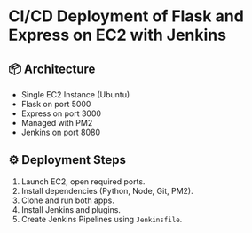 # CI/CD Deployment of Flask and Express on EC2 with Jenkins

## 📦 Architecture
- Single EC2 Instance (Ubuntu)
- Flask on port 5000
- Express on port 3000
- Managed with PM2
- Jenkins on port 8080

## ⚙️ Deployment Steps
1. Launch EC2, open required ports.
2. Install dependencies (Python, Node, Git, PM2).
3. Clone and run both apps.
4. Install Jenkins and plugins.
5. Create Jenkins Pipelines using `Jenkinsfile`.
